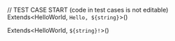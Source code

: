 // TEST CASE START (code in test cases is not editable)
Extends<HelloWorld, `Hello, ${string}`>()

Extends<HelloWorld, `${string}!`>()
